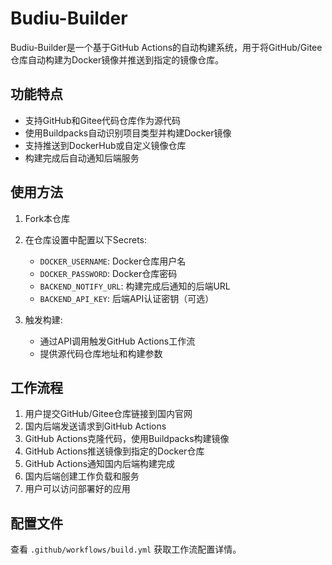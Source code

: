# Budiu-Builder

Budiu-Builder是一个基于GitHub Actions的自动构建系统，用于将GitHub/Gitee仓库自动构建为Docker镜像并推送到指定的镜像仓库。

## 功能特点

- 支持GitHub和Gitee代码仓库作为源代码
- 使用Buildpacks自动识别项目类型并构建Docker镜像
- 支持推送到DockerHub或自定义镜像仓库
- 构建完成后自动通知后端服务

## 使用方法

1. Fork本仓库
2. 在仓库设置中配置以下Secrets:
   - `DOCKER_USERNAME`: Docker仓库用户名
   - `DOCKER_PASSWORD`: Docker仓库密码
   - `BACKEND_NOTIFY_URL`: 构建完成后通知的后端URL
   - `BACKEND_API_KEY`: 后端API认证密钥（可选）

3. 触发构建:
   - 通过API调用触发GitHub Actions工作流
   - 提供源代码仓库地址和构建参数

## 工作流程

1. 用户提交GitHub/Gitee仓库链接到国内官网
2. 国内后端发送请求到GitHub Actions
3. GitHub Actions克隆代码，使用Buildpacks构建镜像
4. GitHub Actions推送镜像到指定的Docker仓库
5. GitHub Actions通知国内后端构建完成
6. 国内后端创建工作负载和服务
7. 用户可以访问部署好的应用

## 配置文件

查看 `.github/workflows/build.yml` 获取工作流配置详情。